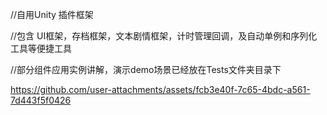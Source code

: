 //自用Unity 插件框架

//包含 UI框架，存档框架，文本剧情框架，计时管理回调，及自动单例和序列化工具等便捷工具

//部分组件应用实例讲解，演示demo场景已经放在Tests文件夹目录下


https://github.com/user-attachments/assets/fcb3e40f-7c65-4bdc-a561-7d443f5f0426

